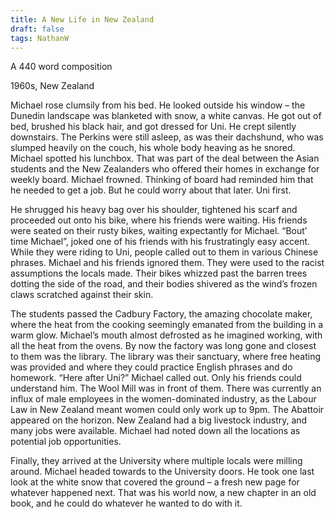```yaml
---
title: A New Life in New Zealand
draft: false
tags: NathanW
---
```


A 440 word composition

1960s, New Zealand

Michael rose clumsily from his bed. He looked outside his window – the Dunedin landscape was blanketed with snow, a white canvas. He got out of bed, brushed his black hair, and got dressed for Uni. He crept silently downstairs. The Perkins were still asleep, as was their dachshund, who was slumped heavily on the couch, his whole body heaving as he snored. Michael spotted his lunchbox. That was part of the deal between the Asian students and the New Zealanders who offered their homes in exchange for weekly board. Michael frowned. Thinking of board had reminded him that he needed to get a job. But he could worry about that later. Uni first.

He shrugged his heavy bag over his shoulder, tightened his scarf and proceeded out onto his bike, where his friends were waiting. His friends were seated on their rusty bikes, waiting expectantly for Michael. “Bout’ time Michael”, joked one of his friends with his frustratingly easy accent. While they were riding to Uni, people called out to them in various Chinese phrases.  Michael and his friends ignored them. They were used to the racist assumptions the locals made. Their bikes whizzed past the barren trees dotting the side of the road, and their bodies shivered as the wind’s frozen claws scratched against their skin.

The students passed the Cadbury Factory, the amazing chocolate maker, where the heat from the cooking seemingly emanated from the building in a warm glow. Michael’s mouth almost defrosted as he imagined working, with all the heat from the ovens. By now the factory was long gone and closest to them was the library. The library was their sanctuary, where free heating was provided and where they could practice English phrases and do homework. “Here after Uni?” Michael called out. Only his friends could understand him. The Wool Mill was in front of them. There was currently an influx of male employees in the women-dominated industry, as the Labour Law in New Zealand meant women could only work up to 9pm. The Abattoir appeared on the horizon. New Zealand had a big livestock industry, and many jobs were available. Michael had noted down all the locations as potential job opportunities.

Finally, they arrived at the University where multiple locals were milling around. Michael headed towards to the University doors. He took one last look at the white snow that covered the ground – a fresh new page for whatever happened next. That was his world now, a new chapter in an old book, and he could do whatever he wanted to do with it.